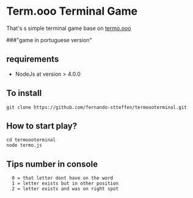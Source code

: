 # Term.ooo Terminal Game

That's s simple terminal game base on [termo.ooo](https://term.ooo/)

###"game in portuguese version"

## requirements

- NodeJs at version > 4.0.0

## To install

```
git clone https://github.com/fernando-stteffen/termoooterminal.git
```

## How to start play?

```
cd termoooterminal
node termo.js

```

## Tips number in console

```
  0 = that letter dont have on the word
  1 = letter exists but in other position
  2 = letter exists and was on right spot
```
